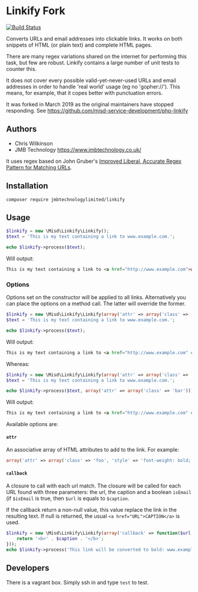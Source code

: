 Linkify Fork
============

[![Build Status](https://api.travis-ci.org/JMB-Technology-Limited/php-linkify.png)](http://travis-ci.org/misd-service-development/php-linkify)

Converts URLs and email addresses into clickable links. It works on both snippets of HTML (or plain text) and complete HTML pages.

There are many regex variations shared on the internet for performing this task, but few are robust. Linkify contains a large number of unit tests to counter this.

It does not cover every possible valid-yet-never-used URLs and email addresses in order to handle 'real world' usage (eg no 'gopher://'). This means, for example, that it copes better with punctuation errors.

It was forked in March 2019 as the original maintainers have stopped responding. See https://github.com/misd-service-development/php-linkify

Authors
-------

* Chris Wilkinson
* JMB Technology https://www.jmbtechnology.co.uk/

It uses regex based on John Gruber's [Improved Liberal, Accurate Regex Pattern for Matching URLs](http://daringfireball.net/2010/07/improved_regex_for_matching_urls).

Installation
------------

`composer require jmbtechnologylimited/linkify`

Usage
-----

```php
$linkify = new \Misd\Linkify\Linkify();
$text = 'This is my text containing a link to www.example.com.';

echo $linkify->process($text);
```

Will output:

```html
This is my text containing a link to <a href="http://www.example.com">www.example.com</a>.
```

### Options

Options set on the constructor will be applied to all links. Alternatively you can place the options on a method call. The latter will override the former.

```php
$linkify = new \Misd\Linkify\Linkify(array('attr' => array('class' => 'foo')));
$text = 'This is my text containing a link to www.example.com.';

echo $linkify->process($text);
```

Will output:

```html
This is my text containing a link to <a href="http://www.example.com" class="foo">www.example.com</a>.
```

Whereas:

```php
$linkify = new \Misd\Linkify\Linkify(array('attr' => array('class' => 'foo')));
$text = 'This is my text containing a link to www.example.com.';

echo $linkify->process($text, array('attr' => array('class' => 'bar')));
```

Will output:

```html
This is my text containing a link to <a href="http://www.example.com" class="bar">www.example.com</a>.
```

Available options are:

#### `attr`

An associative array of HTML attributes to add to the link. For example:

```php
array('attr' => array('class' => 'foo', 'style' => 'font-weight: bold; color: red;')
```

#### `callback`

A closure to call with each url match. The closure will be called for each URL found with three parameters: the url, the caption and a boolean `isEmail` (if `$isEmail` is true, then `$url` is equals to `$caption`.

If the callback return a non-null value, this value replace the link in the resulting text. If null is returned, the usual `<a href="URL">CAPTION</a>` is used.

```php
$linkify = new \Misd\Linkify\Linkify(array('callback' => function($url, $caption, $isEmail) {
    return '<b>' . $caption . '</b>';
}));
echo $linkify->process('This link will be converted to bold: www.example.com.'));
```

Developers
----------

There is a vagrant box. Simply ssh in and type `test` to test.
